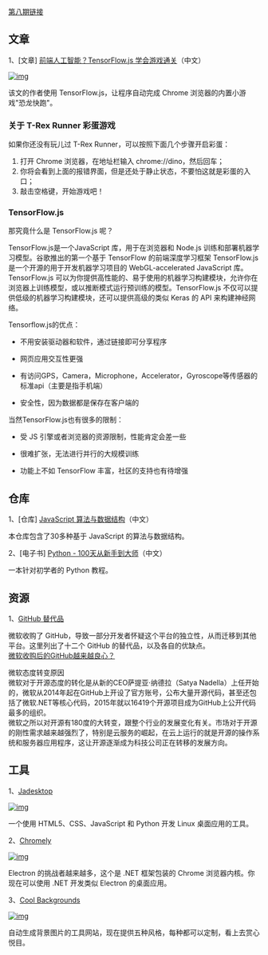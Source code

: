 [第八期链接](https://github.com/ruanyf/weekly/blob/master/docs/issue-8.md)

## 文章

1、[文章] [前端人工智能？TensorFlow.js 学会游戏通关](https://zhuanlan.zhihu.com/p/35451395)（中文）

[![img](https://camo.githubusercontent.com/d7f23e8a0ba047439472a1b0c89c27cb9e88fe69e77ae63335d0ba99460d764d/68747470733a2f2f7777772e77616e67626173652e636f6d2f626c6f67696d672f61737365742f3230313830362f6267323031383036303831342e6a7067)](https://camo.githubusercontent.com/d7f23e8a0ba047439472a1b0c89c27cb9e88fe69e77ae63335d0ba99460d764d/68747470733a2f2f7777772e77616e67626173652e636f6d2f626c6f67696d672f61737365742f3230313830362f6267323031383036303831342e6a7067)

该文的作者使用 TensorFlow.js，让程序自动完成 Chrome 浏览器的内置小游戏"恐龙快跑"。

### 关于 T-Rex Runner 彩蛋游戏

如果你还没有玩儿过 T-Rex Runner，可以按照下面几个步骤开启彩蛋：

1. 打开 Chrome 浏览器，在地址栏输入 chrome://dino，然后回车；
2. 你将会看到上面的报错界面，但是还处于静止状态，不要怕这就是彩蛋的入口；
3. 敲击空格键，开始游戏吧！

### TensorFlow.js

那究竟什么是 TensorFlow.js 呢？

TensorFlow.js是一个JavaScript 库，用于在浏览器和 Node.js 训练和部署机器学习模型。谷歌推出的第一个基于 TensorFlow 的前端深度学习框架 TensorFlow.js  是一个开源的用于开发机器学习项目的 WebGL-accelerated JavaScript 库。TensorFlow.js 可以为你提供高性能的、易于使用的机器学习构建模块，允许你在浏览器上训练模型，或以推断模式运行预训练的模型。TensorFlow.js 不仅可以提供低级的机器学习构建模块，还可以提供高级的类似 Keras 的 API 来构建神经网络。

Tensorflow.js的优点：

- 不用安装驱动器和软件，通过链接即可分享程序

- 网页应用交互性更强

- 有访问GPS，Camera，Microphone，Accelerator，Gyroscope等传感器的标准api（主要是指手机端）

- 安全性，因为数据都是保存在客户端的

当然TensorFlow.js也有很多的限制：

- 受 JS 引擎或者浏览器的资源限制，性能肯定会差一些

- 很难扩张，无法进行并行的大规模训练

- 功能上不如 TensorFlow 丰富，社区的支持也有待增强

## 仓库

1、[仓库] [JavaScript 算法与数据结构](https://github.com/trekhleb/javascript-algorithms/blob/master/README.zh-CN.md)（中文）

本仓库包含了30多种基于 JavaScript 的算法与数据结构。

2、[电子书] [Python - 100天从新手到大师](https://github.com/jackfrued/Python-100-Days)（中文）

一本针对初学者的 Python 教程。

## 资源

1、[GitHub 替代品](https://tutswiki.com/github-alternatives/)

微软收购了 GitHub，导致一部分开发者怀疑这个平台的独立性，从而迁移到其他平台。这里列出了十二个 GitHub 的替代品，以及各自的优缺点。  
[微软收购后的GitHub越来越良心？](https://www.huxiu.com/article/300940.html)  

微软态度转变原因  
微软对于开源态度的转化是从新的CEO萨提亚·纳德拉（Satya Nadella）上任开始的，微软从2014年起在GitHub上开设了官方账号，公布大量开源代码，甚至还包括了微软.NET等核心代码，2015年就以16419个开源项目成为GitHub上公开代码最多的组织。   
微软之所以对开源有180度的大转变，跟整个行业的发展变化有关。市场对于开源的刚性需求越来越强烈了，特别是云服务的崛起，在云上运行的就是开源的操作系统和服务器应用程序，这让开源逐渐成为科技公司正在转移的发展方向。

## 工具

1、[Jadesktop](https://github.com/codesardine/Jadesktop)

[![img](https://camo.githubusercontent.com/57f75767cc0c920ccd9119d65e0a8fbd6f46f3444947389f5f07d81a41e58334/68747470733a2f2f7777772e77616e67626173652e636f6d2f626c6f67696d672f61737365742f3230313830362f6267323031383036303831372e6a7067)](https://camo.githubusercontent.com/57f75767cc0c920ccd9119d65e0a8fbd6f46f3444947389f5f07d81a41e58334/68747470733a2f2f7777772e77616e67626173652e636f6d2f626c6f67696d672f61737365742f3230313830362f6267323031383036303831372e6a7067)

一个使用 HTML5、CSS、JavaScript 和 Python 开发 Linux 桌面应用的工具。

2、[Chromely](https://github.com/mattkol/Chromely)

[![img](https://camo.githubusercontent.com/ceb6ba059c12c31fee9b524fb205fa38291e3858799213cb24821ad2fd168468/68747470733a2f2f7777772e77616e67626173652e636f6d2f626c6f67696d672f61737365742f3230313830362f6267323031383036303832322e6a7067)](https://camo.githubusercontent.com/ceb6ba059c12c31fee9b524fb205fa38291e3858799213cb24821ad2fd168468/68747470733a2f2f7777772e77616e67626173652e636f6d2f626c6f67696d672f61737365742f3230313830362f6267323031383036303832322e6a7067)

Electron 的挑战者越来越多，这个是 .NET 框架包装的 Chrome 浏览器内核。你现在可以使用 .NET 开发类似 Electron 的桌面应用。

3、[Cool Backgrounds](https://coolbackgrounds.io/)

[![img](https://camo.githubusercontent.com/3a93ca87b3a04e1162272b6e3eac8b8247dc5994cacea849543d0e9a825b960c/68747470733a2f2f7777772e77616e67626173652e636f6d2f626c6f67696d672f61737365742f3230313830362f6267323031383036303832332e6a7067)](https://camo.githubusercontent.com/3a93ca87b3a04e1162272b6e3eac8b8247dc5994cacea849543d0e9a825b960c/68747470733a2f2f7777772e77616e67626173652e636f6d2f626c6f67696d672f61737365742f3230313830362f6267323031383036303832332e6a7067)

自动生成背景图片的工具网站，现在提供五种风格，每种都可以定制，看上去赏心悦目。
